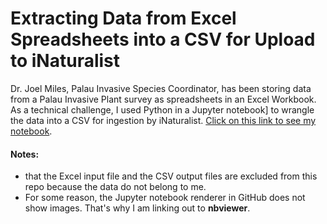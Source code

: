 # Extracting Data from Excel Spreadsheets into a CSV for Upload to iNaturalist

Dr. Joel Miles, Palau Invasive Species Coordinator, has been storing data from a Palau Invasive Plant survey as spreadsheets in an Excel Workbook. As a technical challenge, I used Python in  a Jupyter  notebook] to wrangle the data into a CSV for ingestion by iNaturalist. [Click on this link to see my notebook](http://nbviewer.jupyter.org/github/aubreymoore/Excel_to_iNaturaist_CSV/blob/master/Excel%20to%20iNat%20CSV.ipynb).

#### Notes:

 * that the Excel input file and the CSV output files are excluded from this repo because the data do not belong to me. 
* For some reason, the Jupyter notebook renderer in GitHub does not show images. That's why I am linking out to **nbviewer**.
